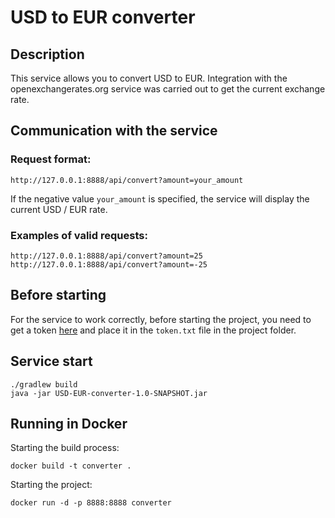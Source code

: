 # USD to EUR converter

## Description

This service allows you to convert USD to EUR.
Integration with the openexchangerates.org service was carried out to get the current exchange rate.

## Communication with the service

### Request format:
```
http://127.0.0.1:8888/api/convert?amount=your_amount
```
If the negative value `your_amount` is specified, the service will display the current USD / EUR rate.

### Examples of valid requests:
```
http://127.0.0.1:8888/api/convert?amount=25
http://127.0.0.1:8888/api/convert?amount=-25
```

## Before starting

For the service to work correctly, before starting the project, you need to get a token [here](https://openexchangerates.org/)
and place it in the `token.txt` file in the project folder.

## Service start
```
./gradlew build
java -jar USD-EUR-converter-1.0-SNAPSHOT.jar
```

## Running in Docker

Starting the build process:
```
docker build -t converter .
```
Starting the project:
```
docker run -d -p 8888:8888 converter
```